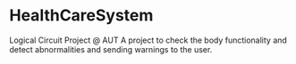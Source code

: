 # HealthCareSystem
Logical Circuit Project @ AUT
A project to check the body functionality and detect abnormalities and sending warnings to the user.
